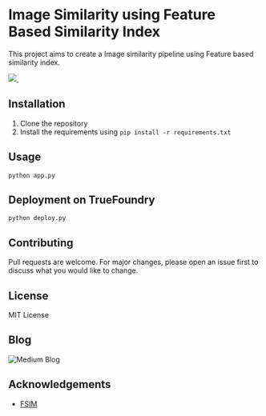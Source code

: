 # Image Similarity using Feature Based Similarity Index

This project aims to create a Image similarity pipeline using Feature based similarity index. 

<p align='left'>
  
  <a href="https://colab.research.google.com/drive/18_CMNTlqdqewFaERT3qgezsqVqfWdFDn?usp=sharing">
    <img src="https://img.shields.io/badge/Colab-F9AB00?style=for-the-badge&logo=googlecolab&color=525252" />
  </a>&nbsp;&nbsp;
</p>

## Installation

1. Clone the repository
2. Install the requirements using `pip install -r requirements.txt`

## Usage

```python app.py```

## Deployment on TrueFoundry

```python deploy.py```

## Contributing

Pull requests are welcome. For major changes, please open an issue first to discuss what you would like to change.

## License

MIT License

## Blog

![Medium Blog]()

## Acknowledgements

- [FSIM](https://www4.comp.polyu.edu.hk/~cslzhang/IQA/TIP_IQA_FSIM.pdf)
